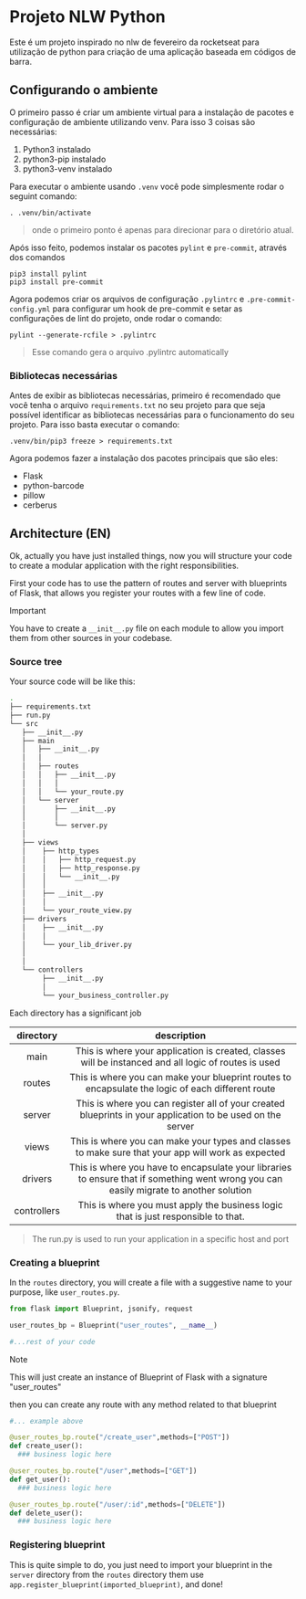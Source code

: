 # Projeto NLW Python

Este é um projeto inspirado no nlw de fevereiro da rocketseat para utilização de python para criação de uma aplicação baseada em códigos de barra.

## Configurando o ambiente

O primeiro passo é criar um ambiente virtual para a instalação de pacotes e configuração de ambiente utilizando venv.
Para isso 3 coisas são necessárias:
1. Python3 instalado
2. python3-pip instalado
3. python3-venv instalado

Para executar o ambiente usando `.venv` você pode simplesmente rodar o seguint comando:

```shell
. .venv/bin/activate
```
>onde o primeiro ponto é apenas para direcionar para o diretório atual.

Após isso feito, podemos instalar os pacotes `pylint` e `pre-commit`, através dos comandos

```shell
pip3 install pylint
pip3 install pre-commit
```

Agora podemos criar os arquivos de configuração `.pylintrc` e `.pre-commit-config.yml` para configurar um hook de pre-commit e setar as configurações de lint do projeto, onde rodar o comando:

```shell
pylint --generate-rcfile > .pylintrc
```
> Esse comando gera o arquivo .pylintrc automatically

### Bibliotecas necessárias

Antes de exibir as bibliotecas necessárias, primeiro é recomendado que você tenha o arquivo `requirements.txt` no seu projeto para que seja possível identificar as bibliotecas necessárias para o funcionamento do seu projeto.
Para isso basta executar o comando:

```shell
.venv/bin/pip3 freeze > requirements.txt
```

Agora podemos fazer a instalação dos pacotes principais que são eles:

- Flask
- python-barcode
- pillow
- cerberus

## Architecture (EN)

Ok, actually you have just installed things, now you will structure your code to create a modular application with the right responsibilities.

First your code has to use the pattern of routes and server with blueprints of Flask, that allows you register your routes with a few line of code.

>[!IMPORTANT]
> You have to create a `__init__.py` file on each module to allow you import them from other sources in your codebase.

### Source tree
Your source code will be like this:

```bash
.
├── requirements.txt
├── run.py
└── src
   ├── __init__.py
   ├── main
   │   ├── __init__.py
   │   │
   │   ├── routes
   │   │   ├── __init__.py
   │   │   │
   │   │   └── your_route.py
   │   └── server
   │       ├── __init__.py
   │       │
   │       └── server.py
   │
   ├── views
   │    ├── http_types
   │    │   ├── http_request.py
   │    │   ├── http_response.py
   │    │   └── __init__.py
   │    │   
   │    ├── __init__.py
   │    │
   │    └── your_route_view.py
   ├── drivers
   │    ├── __init__.py
   │    │ 
   │    └── your_lib_driver.py
   │
   │
   └── controllers
        ├── __init__.py
        │ 
        └── your_business_controller.py         

```

Each directory has a significant job

directory|description
:---:|:---:
main|This is where your application is created, classes will be instanced and all logic of routes is used
routes|This is where you can make your blueprint routes to encapsulate the logic of each different route
server|This is where you can register all of your created blueprints in your application to be used on the server
views|This is where you can make your types and classes to make sure that your app will work as expected
drivers|This is where you have to encapsulate your libraries to ensure that if something went wrong you can easily migrate to another solution
controllers|This is where you must apply the business logic that is just responsible to that. 
> The run.py is used to run your application in a specific host and port


### Creating a blueprint

In the `routes` directory, you will create a file with a suggestive name to your purpose, like `user_routes.py`.
```python
from flask import Blueprint, jsonify, request

user_routes_bp = Blueprint("user_routes", __name__)

#...rest of your code

```

>[!NOTE]
> This will just create an instance of Blueprint of Flask with a signature "user_routes"

then you can create any route with any method related to that blueprint

```py
#... example above

@user_routes_bp.route("/create_user",methods=["POST"])
def create_user():
  ### business logic here

@user_routes_bp.route("/user",methods=["GET"])
def get_user():
  ### business logic here

@user_routes_bp.route("/user/:id",methods=["DELETE"])
def delete_user():
  ### business logic here
```

### Registering blueprint

This is quite simple to do, you just need to import your blueprint in the `server` directory from the `routes` directory them use `app.register_blueprint(imported_blueprint)`, and done!